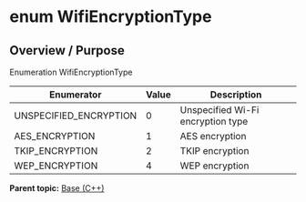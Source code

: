 # enum WifiEncryptionType

## Overview / Purpose

Enumeration WifiEncryptionType

|Enumerator|Value|Description|
|----------|-----|-----------|
|UNSPECIFIED\_ENCRYPTION|0|Unspecified Wi-Fi encryption type|
|AES\_ENCRYPTION|1|AES encryption|
|TKIP\_ENCRYPTION|2|TKIP encryption|
|WEP\_ENCRYPTION|4|WEP encryption|

**Parent topic:** [Base \(C++\)](../../summary_pages/Base.md)

